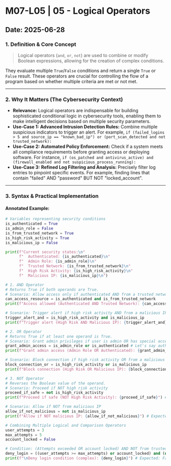 # M07-L05 | 05 - Logical Operators

**Date:** 2025-06-28
---
### 1. Definition & Core Concept
> Logical operators (`and`, `or`, `not`) are used to combine or modify Boolean expressions, allowing for the creation of complex conditions.

They evaluate multiple `True`/`False` conditions and return a single `True` or `False` result. These operators are crucial for controlling the flow of a program based on whether multiple criteria are met or not met.

---
### 2. Why It Matters (The Cybersecurity Context)
* **Relevance:** Logical operators are indispensable for building sophisticated conditional logic in cybersecurity tools, enabling them to make intelligent decisions based on multiple security parameters.
* **Use-Case 1:** **Advanced Intrusion Detection Rules:** Combine multiple suspicious indicators to trigger an alert. For example, `if (failed_logins > 5 and source_ip == "known_bad_ip") or (port_scan_detected and not trusted_network):`
* **Use-Case 2:** **Automated Policy Enforcement:** Check if a system meets all compliance requirements before granting access or deploying software. For instance, `if (os_patched and antivirus_active) and (firewall_enabled and not suspicious_process_running):`
* **Use-Case 3:** **Refined Log Filtering and Analysis:** Precisely filter log entries to pinpoint specific events. For example, finding lines that contain "failed" AND "password" BUT NOT "locked_account".

---
### 3. Syntax & Practical Implementation
#### Annotated Example:
```python
# Variables representing security conditions
is_authenticated = True
is_admin_role = False
is_from_trusted_network = True
is_high_risk_activity = True
is_malicious_ip = False

print(f"Current security states:\n"
      f"  Authenticated: {is_authenticated}\n"
      f"  Admin Role: {is_admin_role}\n"
      f"  Trusted Network: {is_from_trusted_network}\n"
      f"  High Risk Activity: {is_high_risk_activity}\n"
      f"  Malicious IP: {is_malicious_ip}\n")

# 1. AND Operator
# Returns True if both operands are True.
# Scenario: Allow access only if authenticated AND from a trusted network
can_access_resource = is_authenticated and is_from_trusted_network
print(f"Access allowed (Authenticated AND Trusted Network): {can_access_resource}") # Expected: True

# Scenario: Trigger alert if high risk activity AND from a malicious IP
trigger_alert_and = is_high_risk_activity and is_malicious_ip
print(f"Trigger alert (High Risk AND Malicious IP): {trigger_alert_and}") # Expected: False

# 2. OR Operator
# Returns True if at least one operand is True.
# Scenario: Grant admin privileges if user is admin OR has special access
grant_admin_access = is_admin_role or is_authenticated # Let's say authenticated can temporarily get some admin access
print(f"Grant admin access (Admin Role OR Authenticated): {grant_admin_access}") # Expected: True

# Scenario: Block connection if high risk activity OR from a malicious IP
block_connection_or = is_high_risk_activity or is_malicious_ip
print(f"Block connection (High Risk OR Malicious IP): {block_connection_or}") # Expected: True

# 3. NOT Operator
# Reverses the Boolean value of the operand.
# Scenario: Proceed if NOT high risk activity
proceed_if_safe = not is_high_risk_activity
print(f"Proceed if safe (NOT High Risk Activity): {proceed_if_safe}") # Expected: False

# Scenario: Allow if NOT from malicious IP
allow_if_not_malicious = not is_malicious_ip
print(f"Allow if NOT malicious IP: {allow_if_not_malicious}") # Expected: True

# Combining Multiple Logical and Comparison Operators
user_attempts = 3
max_attempts = 5
account_locked = False

# Condition: (Attempts exceeded OR account locked) AND NOT from trusted network
deny_login = ((user_attempts >= max_attempts) or account_locked) and (not is_from_trusted_network)
print(f"\nDeny login condition (complex): {deny_login}") # Expected: False (False or False) and (False) -> False